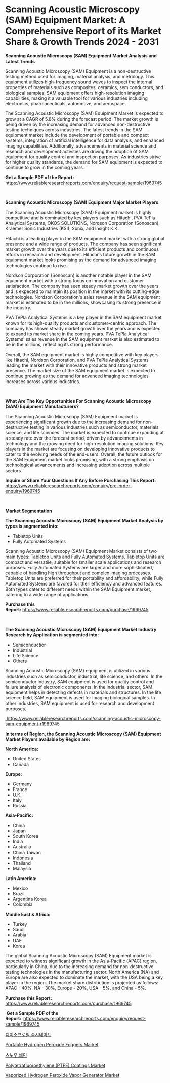 <p><h1>Scanning Acoustic Microscopy (SAM) Equipment Market: A Comprehensive Report of its Market Share & Growth Trends 2024 - 2031</h1></p><p><strong>Scanning Acoustic Microscopy (SAM) Equipment Market Analysis and Latest Trends</strong></p>
<p><p>Scanning Acoustic Microscopy (SAM) Equipment is a non-destructive testing method used for imaging, material analysis, and metrology. This equipment utilizes high-frequency sound waves to inspect the internal properties of materials such as composites, ceramics, semiconductors, and biological samples. SAM equipment offers high-resolution imaging capabilities, making it a valuable tool for various industries including electronics, pharmaceuticals, automotive, and aerospace.</p><p>The Scanning Acoustic Microscopy (SAM) Equipment Market is expected to grow at a CAGR of 5.8% during the forecast period. The market growth is being driven by the increasing demand for advanced non-destructive testing techniques across industries. The latest trends in the SAM equipment market include the development of portable and compact systems, integration of artificial intelligence for data analysis, and enhanced imaging capabilities. Additionally, advancements in material science and research and development activities are driving the adoption of SAM equipment for quality control and inspection purposes. As industries strive for higher quality standards, the demand for SAM equipment is expected to continue to grow in the coming years.</p></p>
<p><strong>Get a Sample PDF of the Report:&nbsp;</strong> <a href="https://www.reliableresearchreports.com/enquiry/request-sample/1969745">https://www.reliableresearchreports.com/enquiry/request-sample/1969745</a></p>
<p>&nbsp;</p>
<p><strong>Scanning Acoustic Microscopy (SAM) Equipment Major Market Players</strong></p>
<p><p>The Scanning Acoustic Microscopy (SAM) Equipment market is highly competitive and is dominated by key players such as Hitachi, PVA TePla Analytical Systems, OKOS SOLUTIONS, Nordson Corporation (Sonoscan), Kraemer Sonic Industries (KSI), Sonix, and Insight K.K.</p><p>Hitachi is a leading player in the SAM equipment market with a strong global presence and a wide range of products. The company has seen significant market growth over the years due to its efficient products and continuous efforts in research and development. Hitachi's future growth in the SAM equipment market looks promising as the demand for advanced imaging technologies continue to rise.</p><p>Nordson Corporation (Sonoscan) is another notable player in the SAM equipment market with a strong focus on innovation and customer satisfaction. The company has seen steady market growth over the years and is expected to maintain its position in the market with its cutting-edge technologies. Nordson Corporation's sales revenue in the SAM equipment market is estimated to be in the millions, showcasing its strong presence in the industry.</p><p>PVA TePla Analytical Systems is a key player in the SAM equipment market known for its high-quality products and customer-centric approach. The company has shown steady market growth over the years and is expected to expand its market share in the coming years. PVA TePla Analytical Systems' sales revenue in the SAM equipment market is also estimated to be in the millions, reflecting its strong performance.</p><p>Overall, the SAM equipment market is highly competitive with key players like Hitachi, Nordson Corporation, and PVA TePla Analytical Systems leading the market with their innovative products and strong market presence. The market size of the SAM equipment market is expected to continue growing as the demand for advanced imaging technologies increases across various industries.</p></p>
<p>&nbsp;</p>
<p><strong>What Are The Key Opportunities For Scanning Acoustic Microscopy (SAM) Equipment Manufacturers?</strong></p>
<p><p>The Scanning Acoustic Microscopy (SAM) Equipment market is experiencing significant growth due to the increasing demand for non-destructive testing in various industries such as semiconductor, materials science, and life sciences. The market is expected to continue expanding at a steady rate over the forecast period, driven by advancements in technology and the growing need for high-resolution imaging solutions. Key players in the market are focusing on developing innovative products to cater to the evolving needs of the end-users. Overall, the future outlook for the SAM Equipment market looks promising, with a strong emphasis on technological advancements and increasing adoption across multiple sectors.</p></p>
<p><strong>Inquire or Share Your Questions If Any Before Purchasing This Report:</strong> <a href="https://www.reliableresearchreports.com/enquiry/pre-order-enquiry/1969745">https://www.reliableresearchreports.com/enquiry/pre-order-enquiry/1969745</a></p>
<p>&nbsp;</p>
<p><strong>Market Segmentation</strong></p>
<p><strong>The Scanning Acoustic Microscopy (SAM) Equipment Market Analysis by types is segmented into:</strong></p>
<p><ul><li>Tabletop Units</li><li>Fully Automated Systems</li></ul></p>
<p><p>Scanning Acoustic Microscopy (SAM) Equipment Market consists of two main types: Tabletop Units and Fully Automated Systems. Tabletop Units are compact and versatile, suitable for smaller scale applications and research purposes. Fully Automated Systems are larger and more sophisticated, capable of handling high throughput and complex imaging processes. Tabletop Units are preferred for their portability and affordability, while Fully Automated Systems are favored for their efficiency and advanced features. Both types cater to different needs within the SAM Equipment market, catering to a wide range of applications.</p></p>
<p><strong>Purchase this Report:&nbsp;</strong><a href="https://www.reliableresearchreports.com/purchase/1969745">https://www.reliableresearchreports.com/purchase/1969745</a></p>
<p>&nbsp;</p>
<p><strong>The Scanning Acoustic Microscopy (SAM) Equipment Market Industry Research by Application is segmented into:</strong></p>
<p><ul><li>Semiconductior</li><li>Industrial</li><li>Life Science</li><li>Others</li></ul></p>
<p><p>Scanning Acoustic Microscopy (SAM) equipment is utilized in various industries such as semiconductor, industrial, life science, and others. In the semiconductor industry, SAM equipment is used for quality control and failure analysis of electronic components. In the industrial sector, SAM equipment helps in detecting defects in materials and structures. In the life science field, SAM equipment is used for imaging biological samples. In other industries, SAM equipment is used for research and development purposes.</p></p>
<p><a href="https://www.reliableresearchreports.com/scanning-acoustic-microscopy-sam-equipment-r1969745">&nbsp;https://www.reliableresearchreports.com/scanning-acoustic-microscopy-sam-equipment-r1969745</a></p>
<p><strong>In terms of Region, the Scanning Acoustic Microscopy (SAM) Equipment Market Players available by Region are:</strong></p>
<p>
    <p> <strong> North America: </strong>
        <ul>
            <li>United States</li>
            <li>Canada</li>
        </ul>
        </p> 
    <p> <strong> Europe: </strong>
        <ul>
            <li>Germany</li>
            <li>France</li>
            <li>U.K.</li>
            <li>Italy</li>
            <li>Russia</li>
        </ul>
        </p> 
    <p> <strong> Asia-Pacific: </strong>
        <ul>
            <li>China</li>
            <li>Japan</li>
            <li>South Korea</li>
            <li>India</li>
            <li>Australia</li>
            <li>China Taiwan</li>
            <li>Indonesia</li>
            <li>Thailand</li>
            <li>Malaysia</li>
        </ul>
        </p> 
    <p> <strong> Latin America: </strong>
        <ul>
            <li>Mexico</li>
            <li>Brazil</li>
            <li>Argentina Korea</li>
            <li>Colombia</li>
        </ul>
        </p> 
    <p> <strong> Middle East & Africa: </strong>
        <ul>
            <li>Turkey</li>
            <li>Saudi</li>
            <li>Arabia</li>
            <li>UAE</li>
            <li>Korea</li>
        </ul>
    </p>
    </p>
<p><p>The global Scanning Acoustic Microscopy (SAM) Equipment market is expected to witness significant growth in the Asia-Pacific (APAC) region, particularly in China, due to the increasing demand for non-destructive testing technologies in the manufacturing sector. North America (NA) and Europe are also expected to dominate the market, with the USA being a key player in the region. The market share distribution is projected as follows: APAC - 40%, NA - 30%, Europe - 20%, USA - 5%, and China - 5%.</p></p>
<p><strong>Purchase this Report: </strong><a href="https://www.reliableresearchreports.com/purchase/1969745">https://www.reliableresearchreports.com/purchase/1969745</a></p>
<p>&nbsp;<strong>Get a Sample PDF of the Report:&nbsp;&nbsp;</strong><a href="https://www.reliableresearchreports.com/enquiry/request-sample/1969745">https://www.reliableresearchreports.com/enquiry/request-sample/1969745</a></p>
<p><strong></strong></p>
<p><p><a href="https://github.com/FelipeGrrady654556/Market-Research-Report-List-1/blob/main/364778141256.md">디이소프로필 숙시네이트</a></p><p><a href="https://github.com/wwwkeltoum/Market-Research-Report-List-3/blob/main/portable-hydrogen-peroxide-foggers-market.md">Portable Hydrogen Peroxide Foggers Market</a></p><p><a href="https://github.com/shade463/Market-Research-Report-List-1/blob/main/343773641257.md">스노우 체인</a></p><p><a href="https://issuu.com/reportprime-2/docs/polytetrafluoroethylene-ptfe-coatings-market-size-">Polytetrafluoroethylene (PTFE) Coatings Market</a></p><p><a href="https://github.com/joannesouthgate/Market-Research-Report-List-3/blob/main/vaporized-hydrogen-peroxide-vapor-generator-market.md">Vaporized Hydrogen Peroxide Vapor Generator Market</a></p></p>